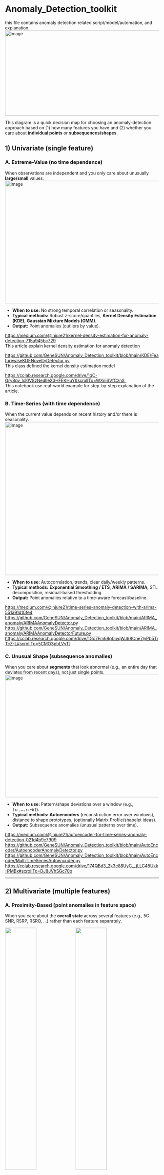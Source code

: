 # Anomaly_Detection_toolkit
this file contains anomaly detection related script/model/automation, and explanation.
<img width="2254" height="278" alt="image" src="https://github.com/user-attachments/assets/5314b404-a9c9-4d00-b9fc-332ff2400c95" />


This diagram is a quick decision map for choosing an anomaly-detection approach based on (1) how many features you have and (2) whether you care about **individual points** or **subsequences/shapes**.

## 1) Univariate (single feature)

### A. Extreme-Value (no time dependence)
When observations are independent and you only care about unusually **large/small** values.
<img width="700" height="400" alt="image" src="https://github.com/user-attachments/assets/dea53d3a-c469-40e0-8f68-33702a91ed85" />

- **When to use:** No strong temporal correlation or seasonality.
- **Typical methods:** Robust z-score/quantiles, **Kernel Density Estimation (KDE)**, **Gaussian Mixture Models (GMM)**.
- **Output:** Point anomalies (outliers by value).

https://medium.com/@injure21/kernel-density-estimation-for-anomaly-detection-715a945bc729 <br>
This article explain kernel density estimation for anomaly detection <p>
https://github.com/GeneSUN/Anomaly_Detection_toolkit/blob/main/KDE/FeaturewiseKDENoveltyDetector.py <br>
This class defined the kernel density estimation model <p>
https://colab.research.google.com/drive/1qC-Gry8py_Icl0V8zNedlIeX3HFEKHuY#scrollTo=WXniSVfCznS_ <br>
This notebook use real-world example for step-by-step explanation of the article.<p>


### B. Time-Series (with time dependence)
When the current value depends on recent history and/or there is seasonality.
<img width="700" height="500" alt="image" src="https://github.com/user-attachments/assets/df1af6eb-0e9d-4791-8d34-a3ac4d0ae5ea" />

- **When to use:** Autocorrelation, trends, clear daily/weekly patterns.
- **Typical methods:** **Exponential Smoothing / ETS**, **ARIMA / SARIMA**, STL decomposition, residual-based thresholding.
- **Output:** Point anomalies relative to a time-aware forecast/baseline. <p>

https://medium.com/@injure21/time-series-anomaly-detection-with-arima-551a91d10fe4 <br>
https://github.com/GeneSUN/Anomaly_Detection_toolkit/blob/main/ARIMA_anomaly/ARIMAAnomalyDetector.py <br>
https://github.com/GeneSUN/Anomaly_Detection_toolkit/blob/main/ARIMA_anomaly/ARIMAAnomalyDetectorFuture.py <br>
https://colab.research.google.com/drive/1Gc7Em68p0ivqWJ98Cne7lyPb5TrTcZ-L#scrollTo=5CMO3pbLVvTt <br>

### C. Unusual Shape (subsequence anomalies)
When you care about **segments** that look abnormal (e.g., an entire day that deviates from recent days), not just single points.
<img width="700" height="400" alt="image" src="https://github.com/user-attachments/assets/c5fa911d-c74f-43fc-978f-834335527a0b" />

- **When to use:** Pattern/shape deviations over a window (e.g., `[xₜ,…,xₜ+W]`).
- **Typical methods:** **Autoencoders** (reconstruction error over windows), distance to shape prototypes, (optionally Matrix Profile/shapelet ideas).
- **Output:** Subsequence anomalies (unusual patterns over time).

https://medium.com/@injure21/autoencoder-for-time-series-anomaly-detection-021d4b9c7909 <br>
https://github.com/GeneSUN/Anomaly_Detection_toolkit/blob/main/AutoEncoder/AutoencoderAnomalyDetector.py <br>
https://github.com/GeneSUN/Anomaly_Detection_toolkit/blob/main/AutoEncoder/MultiTimeSeriesAutoencoder.py <br>
https://colab.research.google.com/drive/174QBd3_2k3e88UyC__jLLG45Ukk-PMBx#scrollTo=DJ8JVhSGc70o <br>

---

## 2) Multivariate (multiple features)

### A. Proximity-Based (point anomalies in feature space)
When you care about the **overall state** across several features (e.g., 5G SNR, RSRP, RSRQ, …) rather than each feature separately.
<p float="left">
  <img src="https://github.com/user-attachments/assets/ea4c0c0c-b250-4265-9597-10bcce19d50d" width="45%" />
  <img src="https://github.com/user-attachments/assets/bc29ccc1-9ba6-43a5-b464-e2ca03750296" width="45%" />
</p>

- **When to use:** Joint behavior across features matters (correlations, clusters).
- **Typical methods:** **K-Means** (distance to centroid), **k-NN distance**, **LOF**, **DBSCAN**.
- **Output:** Point anomalies in high-dimensional space.

https://medium.com/@injure21/types-of-anomalies-in-data-part-2-value-based-detection-5ad9fabb30a7 <br>
https://github.com/GeneSUN/Anomaly_Detection_toolkit/blob/main/Proximity-based%20/KMeansOutlierDetector.py <br>
https://github.com/GeneSUN/Anomaly_Detection_toolkit/blob/main/Proximity-based%20/KNNOutlierDetector.py <br>
https://github.com/GeneSUN/Anomaly_Detection_toolkit/blob/main/Proximity-based%20/LOFOutlierDetector.py <br>
https://colab.research.google.com/drive/1ot_fdYbEyg8WVg7n_fADoI69TOS9a5P8#scrollTo=KD3jJx5Rh5dx <br>

### B. Multivariate Time-Series (temporal + cross-feature)
Extend proximity ideas with **time dependence** across **all** features.

### C. Multivariate Unusual Shape (subsequence anomalies across features)
Detect **segments** whose joint shape across features is unusual.

While extensions from A to **multivariate time series** (B) and **multivariate unusual shape detection** (C) provide richer modeling power, they also introduce higher complexity. As the models become more sophisticated, their **interpretability tends to decrease**.

---

## 3) Outlier Ensembles

There are two main ways to build ensembles for anomaly detection:
### 1. **Independent (Parallel) Ensembles**
- Each detector runs separately on the same data.  
- Results are combined at the end (e.g., by score averaging, voting).  

### 2. **Sequential Ensembles**
- Detectors are applied one after another.  
- Each stage refines or filters the results from the previous stage.  

https://medium.com/@injure21/ensemble-methods-for-outlier-detection-79f9d9af4af0 <br>
https://medium.com/@injure21/ensemble-methods-for-outlier-detection-2-sequential-ensemble-abff0fae80bc <br>
https://medium.com/@injure21/ensemble-methods-for-outlier-detection-8b4572a66fe7 <br>
https://github.com/GeneSUN/Anomaly_Detection_toolkit/blob/main/Proximity-based%20/EnsembleOutlierDetector.py <br>
https://colab.research.google.com/drive/1ot_fdYbEyg8WVg7n_fADoI69TOS9a5P8#scrollTo=OpaEvwmVvr5z <br>

---

## 4) Novelty Detection vs Outlier Detection

https://medium.com/@injure21/difference-between-outlier-detection-and-novelty-detection-f21c21ed0962
https://colab.research.google.com/drive/1Gc7Em68p0ivqWJ98Cne7lyPb5TrTcZ-L#scrollTo=UKrOIuztVvzw

---

## 5) Multi-Models Distributed Computing

https://medium.com/@injure21/scaling-time-series-modeling-spark-multiprocessing-and-gpu-side-by-sid-e353445ae205
https://colab.research.google.com/drive/1OA3EKXqiuMsQ5loQM7MlJVl_OuBpWAAt#scrollTo=32fjpkeS-nYP
https://colab.research.google.com/drive/1qC-Gry8py_Icl0V8zNedlIeX3HFEKHuY#scrollTo=RV6KSqCIP-U-
https://colab.research.google.com/drive/1qC-Gry8py_Icl0V8zNedlIeX3HFEKHuY#scrollTo=d82NG7mNxm0c



